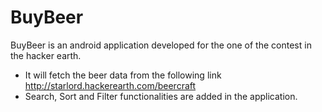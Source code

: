 # BuyBeer

BuyBeer is an android application developed for the one of the contest in the hacker earth.

- It will fetch the beer data from the following link http://starlord.hackerearth.com/beercraft
- Search, Sort and Filter functionalities are added in the application.
